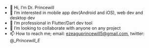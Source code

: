 - 👋 Hi, I’m Dr. Princewill
- 👀 I’m interested in mobile app dev(Android and iOS), web dev and desktop dev
- 🌱 I’m professional in Flutter/Dart dev tool
- 💞️ I’m looking to collaborate with anyone on any project
- 📫 How to reach me; email: ezeaguprincewill5@gmail.com, twitter: @__Princewill_E_

<!---
Princewil/Princewil is a ✨ special ✨ repository because its `README.md` (this file) appears on your GitHub profile.
You can click the Preview link to take a look at your changes.
--->
